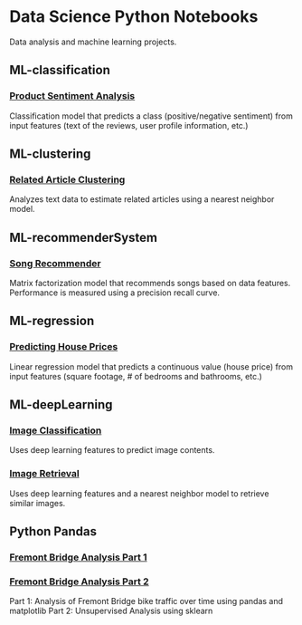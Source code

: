 # Data Science Python Notebooks
Data analysis and machine learning projects.

 

## ML-classification

### [Product Sentiment Analysis](https://github.com/william-gray/data-science-python/blob/master/ML-classification/Analyzing%20Product%20Sentiment.ipynb)
Classification model that predicts a class (positive/negative sentiment) from input features (text of the reviews, user profile information, etc.)

## ML-clustering

### [Related Article Clustering](https://github.com/william-gray/data-science-python/blob/master/ML-clustering/Related%20Article%20Clustering/Wikipedia_Related_Article_Clustering.ipynb)
Analyzes text data to estimate related articles using a nearest neighbor model.

## ML-recommenderSystem

### [Song Recommender](https://github.com/william-gray/data-science-python/blob/master/ML-recommenderSystem/Song%20Recommender.ipynb)
Matrix factorization model that recommends songs based on data features. Performance is measured using a precision recall curve.

## ML-regression

### [Predicting House Prices](https://github.com/william-gray/data-science-python/blob/master/ML-regression/PredictingHousePrices.ipynb)
Linear regression model that predicts a continuous value (house price) from input features (square footage, # of bedrooms and bathrooms, etc.)

## ML-deepLearning

### [Image Classification](https://github.com/william-gray/data-science-python/blob/master/ML-deepLearning/Image%20Classification%20with%20Deep%20Features.ipynb)
Uses deep learning features to predict image contents.

### [Image Retrieval](https://github.com/william-gray/data-science-python/blob/master/ML-deepLearning/NearestNeighborImageRetrieval.ipynb)
Uses deep learning features and a nearest neighbor model to retrieve similar images.

## Python Pandas

### [Fremont Bridge Analysis Part 1](https://github.com/william-gray/data-science-python/blob/master/Fremont_bridge_analysis/Bridge.ipynb)
### [Fremont Bridge Analysis Part 2](https://github.com/william-gray/data-science-python/blob/master/Fremont_bridge_analysis/UnsupervisedAnalysis.ipynb)
Part 1: Analysis of Fremont Bridge bike traffic over time using pandas and matplotlib
Part 2: Unsupervised Analysis using sklearn